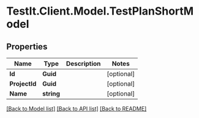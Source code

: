 # TestIt.Client.Model.TestPlanShortModel

## Properties

Name | Type | Description | Notes
------------ | ------------- | ------------- | -------------
**Id** | **Guid** |  | [optional] 
**ProjectId** | **Guid** |  | [optional] 
**Name** | **string** |  | [optional] 

[[Back to Model list]](../README.md#documentation-for-models) [[Back to API list]](../README.md#documentation-for-api-endpoints) [[Back to README]](../README.md)

